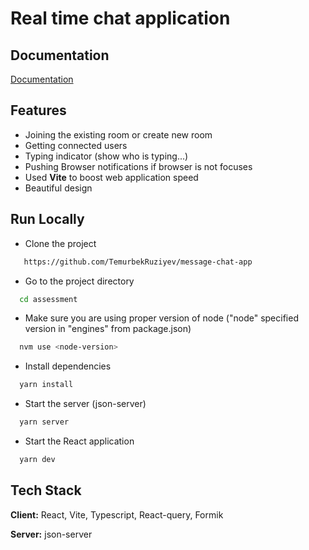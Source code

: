 
# Real time chat application


## Documentation

[Documentation](https://github.com/TemurbekRuziyev/assessment#readme)


## Features

- Joining the existing room or create new room
- Getting connected users
- Typing indicator (show who is typing...)
- Pushing Browser notifications if browser is not focuses
- Used **Vite** to boost web application speed
- Beautiful design
## Run Locally

* Clone the project

```bash
   https://github.com/TemurbekRuziyev/message-chat-app
```

* Go to the project directory

```bash
  cd assessment
```

* Make sure you are using proper version of node ("node" specified version in "engines" from package.json)
```bash
  nvm use <node-version>
```


* Install dependencies

```bash
  yarn install
```

* Start the server (json-server)

```bash
  yarn server
```

* Start the React application

```bash
  yarn dev
```


## Tech Stack

**Client:** React, Vite, Typescript, React-query, Formik

**Server:** json-server

